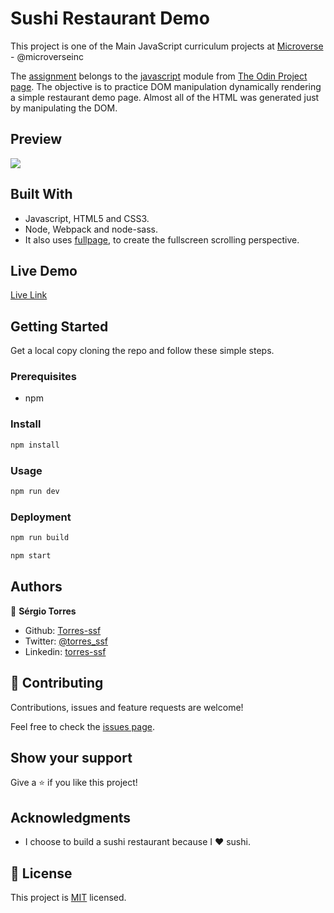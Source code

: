 # Sushi Restaurant Demo

This project is one of the Main JavaScript curriculum projects at [Microverse](https://https://www.microverse.org/) - @microverseinc

The [assignment](https://www.theodinproject.com/courses/javascript/lessons/restaurant-page) belongs to the [javascript](https://www.theodinproject.com/courses/javascript) module from [The Odin Project page](https://www.theodinproject.com/home). The objective is to practice DOM manipulation dynamically rendering a simple restaurant demo page. Almost all of the HTML was generated just by manipulating the DOM.

## Preview

![](./demo.gif)

## Built With

- Javascript, HTML5 and CSS3.
- Node, Webpack and node-sass.
- It also uses [fullpage](https://alvarotrigo.com/fullPage/), to create the fullscreen scrolling perspective.

## Live Demo

[Live Link](https://ssf-sushiplace.netlify.com/)

## Getting Started

Get a local copy cloning the repo and follow these simple steps.

### Prerequisites

- npm

### Install

```bash
npm install
```

### Usage

```bash
npm run dev
```

### Deployment

```bash
npm run build
```

```bash
npm start
```

## Authors

👤 **Sérgio Torres**

- Github: [Torres-ssf](https://github.com/Torres-ssf)
- Twitter: [@torres_ssf](https://twitter.com/torres_ssf)
- Linkedin: [torres-ssf](https://www.linkedin.com/in/torres-ssf/)


## 🤝 Contributing

Contributions, issues and feature requests are welcome!

Feel free to check the [issues page](https://github.com/Torres-ssf/javascript-restaurant-page/issues).

## Show your support

Give a ⭐️ if you like this project!

## Acknowledgments

- I choose to build a sushi restaurant because I :heart: sushi.

## 📝 License

This project is [MIT](./LICENSE) licensed.
